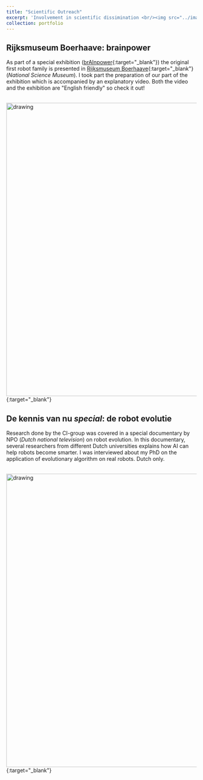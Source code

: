 ```yaml
---
title: "Scientific Outreach"
excerpt: 'Involvement in scientific dissimination <br/><img src="../images/kennis.png" alt="drawing" width="500"/>'
collection: portfolio
---
```


Rijksmuseum Boerhaave: brainpower
-
As part of a special exhibition ([brAInpower](https://rijksmuseumboerhaave.nl/english/whats-on/Temporary-exhibitions/){:target="_blank"}) the original first robot family is presented in [Rijksmuseum Boerhaave](https://rijksmuseumboerhaave.nl/english/){:target="_blank"} (_National Science Museum_).
I took part the preparation of our part of the exhibition which is accompanied by an explanatory video.
Both the video and the exhibition are "English friendly" so check it out!

[<br/><img src="../../images/Boerhaave.png" alt="drawing" width="775"/>](https://vimeo.com/742442764/233b007f53){:target="_blank"}


De kennis van nu _special_: de robot evolutie 
-
Research done by the CI-group was covered in a special documentary by NPO (_Dutch national television_) on robot evolution. 
In this documentary, several researchers from different Dutch universities explains how AI can help robots become smarter. 
I was interviewed about my PhD on the application of evolutionary algorithm on real robots. Dutch only. 

[<br/><img src="../../images/kennis.png" alt="drawing" width="775"/>](https://dekennisvannu.nl/site/media/De-Kennis-van-Nu-special-De-Robot-Evolutie/VPWON_1330215){:target="_blank"}
